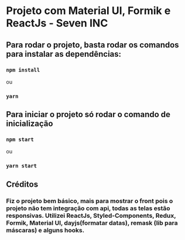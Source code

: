 # Projeto com Material UI, Formik e ReactJs - Seven INC

## Para rodar o projeto, basta rodar os comandos para instalar as dependências:

### `npm install`
ou
### `yarn`

## Para iniciar o projeto só rodar o comando de inicialização

### `npm start`
ou
### `yarn start`

## Créditos
### Fiz o projeto bem básico, mais para mostrar o front pois o projeto não tem integração com api, todas as telas estão responsivas. Utilizei ReactJs, Styled-Components, Redux, Formik, Material UI, dayjs(formatar datas), remask (lib para máscaras) e alguns hooks.




